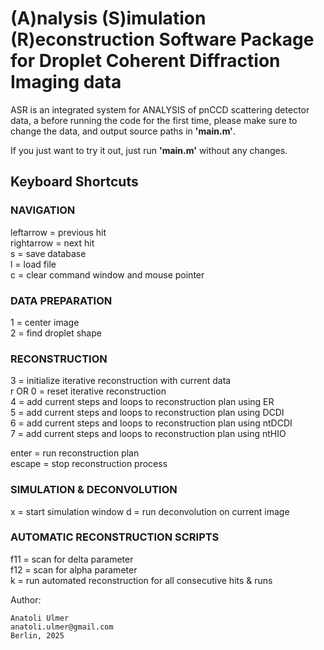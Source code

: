 (A)nalysis (S)imulation (R)econstruction Software Package
for Droplet Coherent Diffraction Imaging data
================================================================================

ASR is an integrated system for ANALYSIS of pnCCD scattering detector data, a 
before running the code for the first time, please make sure to change the
data, and output source paths in **'main.m'**. 

If you just want to try it out, just run **'main.m'** without any changes.


## Keyboard Shortcuts

### NAVIGATION
leftarrow   =   previous hit  
rightarrow  =   next hit  
s           =   save database  
l           =   load file  
c           =   clear command window and mouse pointer  


### DATA PREPARATION
1           =   center image  
2           =   find droplet shape  


### RECONSTRUCTION
3           =   initialize iterative reconstruction with current data  
r OR 0      =   reset iterative reconstruction  
4           =   add current steps and loops to reconstruction plan using ER  
5           =   add current steps and loops to reconstruction plan using DCDI  
6           =   add current steps and loops to reconstruction plan using ntDCDI  
7           =   add current steps and loops to reconstruction plan using ntHIO  

enter       =   run reconstruction plan  
escape      =   stop reconstruction process  


### SIMULATION & DECONVOLUTION
x           =   start simulation window
d           =   run deconvolution on current image


### AUTOMATIC RECONSTRUCTION SCRIPTS
f11         =   scan for delta parameter  
f12         =   scan for alpha parameter  
k           =   run automated reconstruction for all consecutive hits & runs  


Author:

    Anatoli Ulmer  
    anatoli.ulmer@gmail.com  
    Berlin, 2025 
